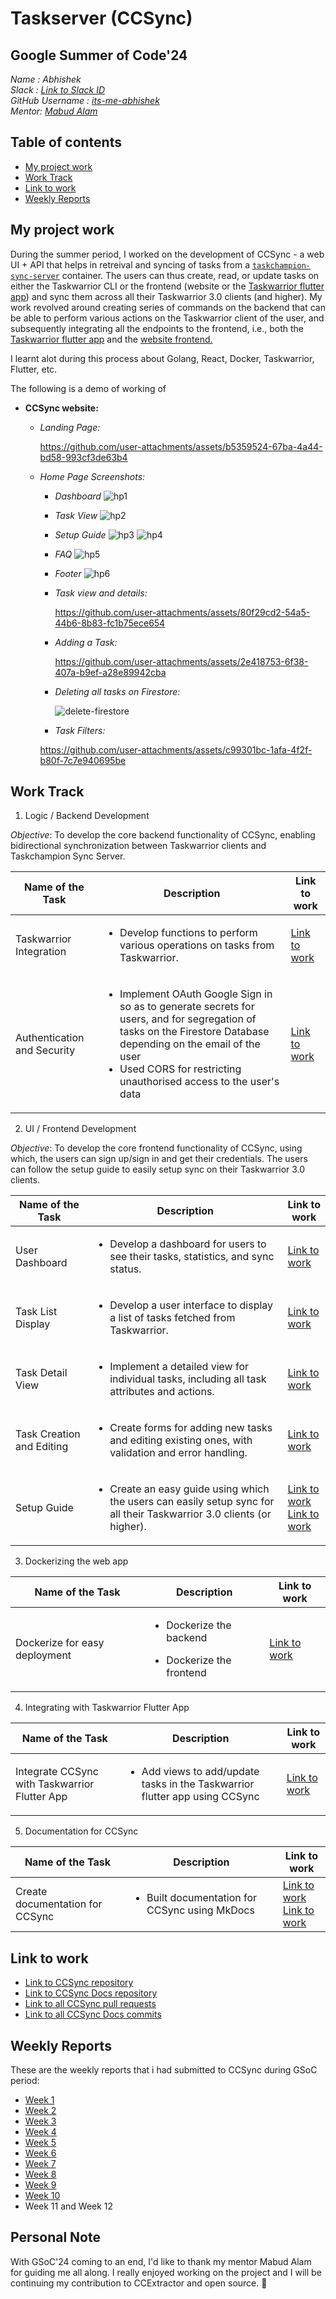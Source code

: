 # Taskserver (CCSync)

## Google Summer of Code'24
_Name : Abhishek_ <br/>
_Slack : [Link to Slack ID](https://rhccgsoc15.slack.com/team/U0646QP9HDK)_ <br/>
_GitHub Username : [its-me-abhishek](https://github.com/its-me-abhishek)_ <br/>
_Mentor: [Mabud Alam](https://github.com/Pavel401)_ <br/>

## Table of contents
- [My project work](#my-project-work)
- [Work Track](#work-track)
- [Link to work](#link-to-work)
- [Weekly Reports](#weekly-reports) 

## My project work

During the summer period, I worked on the development of CCSync - a web UI + API that helps in retreival and syncing of tasks from a [`taskchampion-sync-server`](https://github.com/GothenburgBitFactory/taskchampion-sync-server) container. The users can thus create, read,
or update tasks on either the Taskwarrior CLI or the frontend (website or the [Taskwarrior flutter app](https://github.com/CCExtractor/taskwarrior-flutter)) and sync them across all their Taskwarrior 3.0 clients (and higher).
My work revolved around creating series of commands on the backend that can be able to perform various actions on the Taskwarrior client of the user, and subsequently integrating all the endpoints to the frontend, i.e., both the [Taskwarrior flutter app](https://github.com/CCExtractor/taskwarrior-flutter) and the [website frontend.](https://github.com/its-me-abhishek/ccsync/tree/main/frontend)

I learnt alot during this process about Golang, React, Docker, Taskwarrior, Flutter, etc.

The following is a demo of working of 
- **CCSync website:**
  - _Landing Page:_ 

    https://github.com/user-attachments/assets/b5359524-67ba-4a44-bd58-993cf3de63b4
  - _Home Page Screenshots:_
      - _Dashboard_
        ![hp1](https://github.com/user-attachments/assets/25e56c6d-ee4b-483f-9abf-4b9d8aa92788)

      - _Task View_
        ![hp2](https://github.com/user-attachments/assets/7d76fd14-775b-4d78-9015-e067e028505f)
        
      - _Setup Guide_
        ![hp3](https://github.com/user-attachments/assets/d6368d47-0593-42bd-87c4-6b7e9dc1a6cf)
        ![hp4](https://github.com/user-attachments/assets/9793779b-aff5-4ce1-bd7e-f88e0083001a)

      - _FAQ_
         ![hp5](https://github.com/user-attachments/assets/736cec71-d034-40a3-9e2e-94f8394d3ca9)

        
      - _Footer_
        ![hp6](https://github.com/user-attachments/assets/ea1670b3-0d59-4768-8d56-9b948d841386)

      - _Task view and details:_
        
        https://github.com/user-attachments/assets/80f29cd2-54a5-44b6-8b83-fc1b75ece654

      - _Adding a Task:_
        
        https://github.com/user-attachments/assets/2e418753-6f38-407a-b9ef-a28e89942cba

      - _Deleting all tasks on Firestore:_
 
        ![delete-firestore](https://github.com/user-attachments/assets/9c3a64cb-b017-4702-8063-7987c37bebcc)

      
      - _Task Filters:_

      https://github.com/user-attachments/assets/c99301bc-1afa-4f2f-b80f-7c7e940695be

## Work Track

1. Logic / Backend Development

_Objective_: To develop the core backend functionality of CCSync, enabling bidirectional synchronization between Taskwarrior clients and Taskchampion Sync Server.

| Name of the Task | Description | Link to work |
|------------------|-------------|--------------|
| Taskwarrior Integration | <ul><li>Develop functions to perform various operations on tasks from Taskwarrior.</li></ul> | [Link to work](https://github.com/its-me-abhishek/ccsync/tree/main/backend) |
| Authentication and Security | <ul><li>Implement OAuth Google Sign in so as to generate secrets for users, and for segregation of tasks on the Firestore Database depending on the email of the user</li> <li>Used CORS for restricting unauthorised access to the user's data</li></ul>| [Link to work](https://github.com/its-me-abhishek/ccsync/tree/main/backend) |

2. UI / Frontend Development

_Objective_: To develop the core frontend functionality of CCSync, using which, the users can sign up/sign in and get their credentials. The users can follow the setup guide to easily setup sync on their Taskwarrior 3.0 clients.

| Name of the Task | Description | Link to work |
|------------------|-------------|--------------|
| User Dashboard	 | <ul><li>Develop a dashboard for users to see their tasks, statistics, and sync status.</li></ul> | [Link to work](https://github.com/its-me-abhishek/ccsync/tree/main/frontend/src/components/HomeComponents/Hero) |
| Task List Display | <ul><li>Develop a user interface to display a list of tasks fetched from Taskwarrior.</li></ul> | [Link to work](https://github.com/its-me-abhishek/ccsync/pull/12) |
| Task Detail View | <ul><li>Implement a detailed view for individual tasks, including all task attributes and actions.</li></ul> | [Link to work](https://github.com/its-me-abhishek/ccsync/commit/147e75fb2467d7480f571cd8e23625128acd2047) |
| Task Creation and Editing		 | <ul><li>Create forms for adding new tasks and editing existing ones, with validation and error handling.</li></ul> | [Link to work](https://github.com/its-me-abhishek/ccsync/pull/26)|
| Setup Guide	 | <ul><li>Create an easy guide using which the users can easily setup sync for all their Taskwarrior 3.0 clients (or  higher).</li></ul> | [Link to work](https://github.com/its-me-abhishek/ccsync/pull/1) </br> [Link to work](https://github.com/its-me-abhishek/ccsync/pull/2) |


3. Dockerizing the web app

| Name of the Task | Description | Link to work |
|------------------|-------------|--------------|
| Dockerize for easy deployment | <ul><li>Dockerize the backend</li></ul> <ul><li>Dockerize the frontend</li></ul> | [Link to work](https://github.com/its-me-abhishek/ccsync/pull/11) |

4. Integrating with Taskwarrior Flutter App

| Name of the Task | Description | Link to work |
|------------------|-------------|--------------|
| Integrate CCSync with Taskwarrior Flutter App | <ul><li>Add views to add/update tasks in the Taskwarrior flutter app using CCSync</li></ul> | [Link to work](https://github.com/CCExtractor/taskwarrior-flutter/pull/357) |

5. Documentation for CCSync

| Name of the Task | Description | Link to work |
|------------------|-------------|--------------|
| Create documentation for CCSync | <ul><li>Built documentation for CCSync using MkDocs</li></ul> | [Link to work](https://github.com/its-me-abhishek/ccsync-docs) </br> [Link to work](https://its-me-abhishek.github.io/ccsync-docs/) |

## Link to work
- [Link to CCSync repository](https://github.com/its-me-abhishek/ccsync)
- [Link to CCSync Docs repository](https://github.com/its-me-abhishek/ccsync-docs)
- [Link to all CCSync pull requests](https://github.com/its-me-abhishek/ccsync/pulls?q=is%3Apr+is%3Aclosed)
- [Link to all CCSync Docs commits](https://github.com/its-me-abhishek/ccsync-docs/commits/main/)

## Weekly Reports
These are the weekly reports that i had submitted to CCSync during GSoC period:
- [Week 1](https://abhishek31.medium.com/gsoc-week-1-at-ccextractor-abb9f13a4d94)
- [Week 2](https://abhishek31.medium.com/gsoc-week-2-at-ccextractor-b8538b394ef4)
- [Week 3](https://abhishek31.medium.com/gsoc-week-3-at-ccextractor-e15393457db9)
- [Week 4](https://abhishek31.medium.com/gsoc-week-4-at-ccextractor-429fc4c3d164)
- [Week 5](https://abhishek31.medium.com/gsoc-week-5-at-ccextractor-125b2607a0d7)
- [Week 6](https://abhishek31.medium.com/gsoc-week-6-at-ccextractor-75936fe98d98)
- [Week 7](https://abhishek31.medium.com/gsoc-week-7-at-ccextractor-12fc1036c081)
- [Week 8](https://abhishek31.medium.com/gsoc-week-8-at-ccextractor-41c57a724e88)
- [Week 9](https://abhishek31.medium.com/gsoc-week-9-at-ccextractor-f1060cdf5f71)
- [Week 10](https://abhishek31.medium.com/gsoc-week-10-at-ccextractor-9ba4840c434c)
- Week 11 and Week 12

## Personal Note
With GSoC'24 coming to an end, I'd like to thank my mentor Mabud Alam for guiding me all along. I really enjoyed working on the project and I will be continuing my contribution to CCExtractor and open source. 🚀
